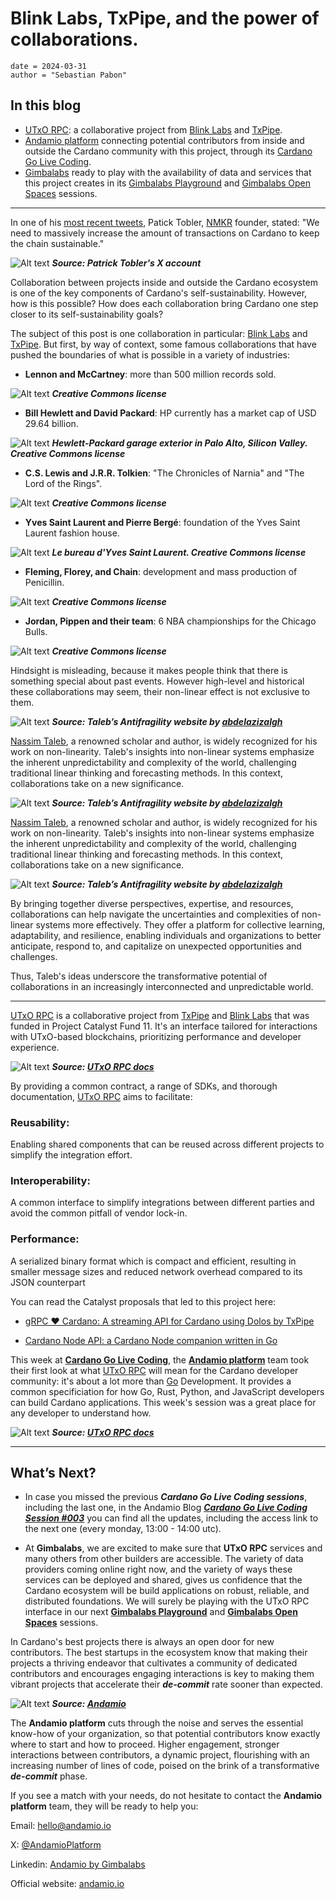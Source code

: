 # Blink Labs, TxPipe, and the power of collaborations.

```
date = 2024-03-31
author = "Sebastian Pabon"
```

## In this blog

-   [UTxO RPC](https://utxorpc.org/): a collaborative project from [Blink Labs](https://blinklabs.io/) and [TxPipe](https://txpipe.io/).
-   [Andamio platform](https://www.andamio.io/) connecting potential contributors from inside and outside the Cardano community with this project, through its [Cardano Go Live Coding](https://us06web.zoom.us/meeting/register/tZwtcemrqTwoG9fYL2pYvrCwQG9u2tJNmqa6#/registration).
-   [Gimbalabs](https://discord.gg/gj2msNfz33) ready to play with the availability of data and services that this project creates in its [Gimbalabs Playground](https://gimbalabs.com/pbl/playground) and [Gimbalabs Open Spaces](https://gimbalabs.com/gimbalgrid/62) sessions.

___

In one of his [most recent tweets](https://twitter.com/Padierfind/status/1774132675164443064), Patick Tobler, [NMKR](https://www.nmkr.io/) founder, stated: "We need to massively increase the amount of transactions on Cardano to keep the chain sustainable."

![Alt text](https://www.gimbalabs.com/blog_006/image1.png "Patrick Tobler's tweet") _**Source: Patrick Tobler's X account**_

Collaboration between projects inside and outside the Cardano ecosystem is one of the key components of Cardano's self-sustainability. However, how is this possible? How does each collaboration bring Cardano one step closer to its self-sustainability goals?

The subject of this post is one collaboration in particular: [Blink Labs](https://blinklabs.io/) and [TxPipe](https://txpipe.io/). But first, by way of context, some famous collaborations that have pushed the boundaries of what is possible in a variety of industries:

-   **Lennon and McCartney**: more than 500 million records sold.

![Alt text](https://www.gimbalabs.com/blog_006/beatles.jpg "beatles") _**Creative Commons license**_

-   **Bill Hewlett and David Packard**: HP currently has a market cap of USD 29.64 billion.

![Alt text](https://www.gimbalabs.com/blog_006/hp.jpg "hp") _**Hewlett-Packard garage exterior in Palo Alto, Silicon Valley. Creative Commons license**_

-   **C.S. Lewis and J.R.R. Tolkien**: "The Chronicles of Narnia" and "The Lord of the Rings".

![Alt text](https://www.gimbalabs.com/blog_006/lewis_tolkien.jpg "lewis tolkien") _**Creative Commons license**_

-   **Yves Saint Laurent and Pierre Bergé**: foundation of the Yves Saint Laurent fashion house.

![Alt text](https://www.gimbalabs.com/blog_006/yves.jpg "lewis tolkien") _**Le bureau d'Yves Saint Laurent. Creative Commons license**_

-   **Fleming, Florey, and Chain**: development and mass production of Penicillin.

![Alt text](https://www.gimbalabs.com/blog_006/penicillin.jpg "lewis tolkien") _**Creative Commons license**_

-   **Jordan, Pippen and their team**: 6 NBA championships for the Chicago Bulls.

![Alt text](https://www.gimbalabs.com/blog_006/bulls.jpg "cnicago bulls") _**Creative Commons license**_

Hindsight is misleading, because it makes people think that there is something special about past events. However high-level and historical these collaborations may seem, their non-linear effect is not exclusive to them.

![Alt text](https://www.gimbalabs.com/blog_006/non-linear1.png "non-linearity") _**Source: Taleb’s Antifragility website by [abdelazizalgh](https://ghannami.com/talebs-antifragility/)**_

[Nassim Taleb](https://www.fooledbyrandomness.com/), a renowned scholar and author, is widely recognized for his work on non-linearity. Taleb's insights into non-linear systems emphasize the inherent unpredictability and complexity of the world, challenging traditional linear thinking and forecasting methods. In this context, collaborations take on a new significance.

![Alt text](https://www.gimbalabs.com/blog_006/non-linear2.png "non-linearity") _**Source: Taleb’s Antifragility website by [abdelazizalgh](https://ghannami.com/talebs-antifragility/)**_


[Nassim Taleb](https://www.fooledbyrandomness.com/), a renowned scholar and author, is widely recognized for his work on non-linearity. Taleb's insights into non-linear systems emphasize the inherent unpredictability and complexity of the world, challenging traditional linear thinking and forecasting methods. In this context, collaborations take on a new significance.

![Alt text](https://www.gimbalabs.com/blog_006/non-linear2.png "non-linearity") _**Source: Taleb’s Antifragility website by [abdelazizalgh](https://ghannami.com/talebs-antifragility/)**_

By bringing together diverse perspectives, expertise, and resources, collaborations can help navigate the uncertainties and complexities of non-linear systems more effectively. They offer a platform for collective learning, adaptability, and resilience, enabling individuals and organizations to better anticipate, respond to, and capitalize on unexpected opportunities and challenges.

Thus, Taleb's ideas underscore the transformative potential of collaborations in an increasingly interconnected and unpredictable world.

___

[UTxO RPC](https://utxorpc.org/) is a collaborative project from [TxPipe](https://txpipe.io/) and [Blink Labs](https://blinklabs.io/) that was funded in Project Catalyst Fund 11. It's an interface tailored for interactions with UTxO-based blockchains, prioritizing performance and developer experience.

![Alt text](https://www.gimbalabs.com/blog_006/blink-tx-collab.png "UTxO RPC docs") _**Source: [UTxO RPC docs](https://utxorpc.org/)**_

By providing a common contract, a range of SDKs, and thorough documentation, [UTxO RPC](https://utxorpc.org/) aims to facilitate:

### Reusability:

Enabling shared components that can be reused across different projects to simplify the integration effort.

### Interoperability:

A common interface to simplify integrations between different parties and avoid the common pitfall of vendor lock-in.

### Performance:

A serialized binary format which is compact and efficient, resulting in smaller message sizes and reduced network overhead compared to its JSON counterpart

You can read the Catalyst proposals that led to this project here:

-   [gRPC ❤️ Cardano: A streaming API for Cardano using Dolos by TxPipe](https://projectcatalyst.io/funds/11/cardano-open-developers/grpc-cardano-a-streaming-api-for-cardano-using-dolos-by-txpipe)
    
-   [Cardano Node API: a Cardano Node companion written in Go](https://projectcatalyst.io/funds/11/cardano-use-cases-solution/cardano-node-api-a-cardano-node-companion-written-in-go)
    

This week at **[Cardano Go Live Coding](https://andamio.notion.site/Open-Source-Cardano-Go-Libraries-Docs-Andamio-CLI-5266383e226246edb37d4c859d2a0a31)**, the **[Andamio platform](https://www.andamio.io/)** team took their first look at what [UTxO RPC](https://utxorpc.org/) will mean for the Cardano developer community: it's about a lot more than [Go](https://go.dev/) Development. It provides a common specificiation for how Go, Rust, Python, and JavaScript developers can build Cardano applications. This week's session was a great place for any developer to understand how.

![Alt text](https://www.gimbalabs.com/blog_006/blink-tx-collab-2.png "UTxO RPC docs") _**Source: [UTxO RPC docs](https://utxorpc.org/)**_

___

## What’s Next?

-   In case you missed the previous _**Cardano Go Live Coding sessions**_, including the last one, in the Andamio Blog _**[Cardano Go Live Coding Session #003](https://www.andamio.io/blog/006)**_ you can find all the updates, including the access link to the next one (every monday, 13:00 - 14:00 utc).
    
-   At **Gimbalabs**, we are excited to make sure that **UTxO RPC** services and many others from other builders are accessible. The variety of data providers coming online right now, and the variety of ways these services can be deployed and shared, gives us confidence that the Cardano ecosystem will be build applications on robust, reliable, and distributed foundations. We will surely be playing with the UTxO RPC interface in our next **[Gimbalabs Playground](https://gimbalabs.com/pbl/playground)** and **[Gimbalabs Open Spaces](https://gimbalabs.com/gimbalgrid/62)** sessions.
    
In Cardano's best projects there is always an open door for new contributors. The best startups in the ecosystem know that making their projects a thriving endeavor that cultivates a community of dedicated contributors and encourages engaging interactions is key to making them vibrant projects that accelerate their _**de-commit**_ rate sooner than expected.

![Alt text](https://www.gimbalabs.com/blog_006/andamio-contributors-2.png "non-linearity") _**Source: [Andamio](https://www.andamio.io/)**_

The **Andamio platform** cuts through the noise and serves the essential know-how of your organization, so that potential contributors know exactly where to start and how to proceed. Higher engagement, stronger interactions between contributors, a dynamic project, flourishing with an increasing number of lines of code, poised on the brink of a transformative _**de-commit**_ phase.

If you see a match with your needs, do not hesitate to contact the **Andamio platform** team, they will be ready to help you:

Email: hello@andamio.io

X: [@AndamioPlatform](https://twitter.com/AndamioPlatform)

Linkedin: [Andamio by Gimbalabs](https://www.linkedin.com/company/andamio-platform)

Official website: [andamio.io](https://www.andamio.io/)
